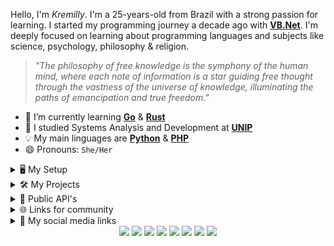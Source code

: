 Hello, I'm *Kremilly*. I'm a 25-years-old from Brazil with a strong passion for learning. I started my programming journey a decade ago with [**VB.Net**](https://en.wikipedia.org/wiki/Visual_Basic_(.NET)). I'm deeply focused on learning about programming languages and subjects like science, psychology, philosophy & religion.

<p></p>

> *"The philosophy of free knowledge is the symphony of the human mind, where each note of information is a star guiding free thought through the vastness of the universe of knowledge, illuminating the paths of emancipation and true freedom."*

<p></p>

- 🌱 I’m currently learning [**Go**](https://go.dev) & [**Rust**](https://rust-lang.com)
- 🏫 I studied Systems Analysis and Development at [**UNIP**](http://www.unip.br)
- 💡 My main linguages are [**Python**](https://python.org) & [**PHP**](https://php.net)
- 😄 Pronouns: `She/Her`

<details>
  <summary>🖥️ My Setup</summary>
  <p></p>

  <b>PC:</b>

  - CPU: AMD Ryzen 3 3200G
  - Motherboard: AsRock A320M
  - RAM: 2x8gb 2666mhz DDR4
  - GPU: Gigabyte GTX 1650 4GB
  - SSD: KingSpec 1TB Nvme

<b>Peripheral</b>

  - Monitor: Husky Snow 23.6' LED (Full HD)
  - Monitor: Samsung SyncMaster 22' LED (Full HD)
  - Keyboard: Attack Shark K86 Mechanical (Wireless)
  - Mouse: Attack Shark X3 (Wireless)
  - Headset: BaseUS GH02 (Wireless)
  - Gamepad: GameSir T4 Pro (Wireless)
  - Mousepad: Japanese Dragon Large
  - Headphone: Edifier Bluetooth W820NB (with Noise Cancelling)
  - Webcam: Logitech C922 Pro (Full HD)
  - Microphone: Maono DGM20S (with Noise Cancelling)
</details>

<details>
  <summary>🛠️ My Projects</summary>
  
  <ul>
    <li>
      <b><a href="https://github.com/Kremilly/linkscraper">Linkscraper</a></b>
    </li>
    <li>
      <b><a href="https://github.com/kremilly/SciScrape">SciScrape</a></b>
    </li>
    <li>
      <b><a href="https://github.com/AgiosLux/Paimon">Paimon</a></b>
    </li>
  </ul>
</details>

<details>
  <summary>🔄 Public API's</summary>
  
  <ul>
    <li>
      <b><a href="https://github.com/AgiosLux/pdfThumb">pdfThumb</a></b>
    </li>
    <li>
      <b><a href="https://github.com/kremilly/ghPinnedAPI">ghPinnedAPI</a></b>
    </li>
  </ul>
</details>

<details>
  <summary>🌐 Links for community</summary>
  
  <ul>
    <li>
      <b><a href="https://github.com/kremilly/rust-vscode-extensions">Rust Essentials for VSCode</a></b>
    </li>
    <li>
      <b><a href="https://github.com/kremilly/dev-configs">My development configs</a></b>
    </li>
    <li>
      <b><a href="https://github.com/kremilly/git4noobs">Git for Noobs</a></b>
    </li>
    <li>
      <b><a href="https://dev.to/kremilly/how-to-added-pinned-repos-in-your-portfolio-or-website-3agg">How to add pinned repos in your portfolio or website? [Article]</a></b>
    </li>
  </ul>
</details>

<details>
  <summary>🎉 My social media links</summary>
  
  <ul>
    <li>
      <b><a href="https://kremilly.com">Website</a></b>
    </li>
    <li>
      <b><a href="https://dev.to/kremilly">Dev.to</a></b>
    </li>
    <li>
      <b><a href="https://leetcode.com/kremilly">Leetcode</a></b>
    </li>
    <li>
      <b><a href="https://exercism.org/profiles/kremilly">Exercism.org</a></b>
    </li>
    <li>
      <b><a href="https://bsky.app/profile/kremilly.bsky.social">Bluesky</a></b>
    </li>
  </ul>
</details>

<div align="center";>
  <a href="https://php.net"><img src="https://img.shields.io/badge/php-%23777BB4.svg?style=for-the-badge&logo=php&logoColor=white" /></a>
  <a href="https://developer.mozilla.org/en-US/docs/Web/JavaScript"><img src="https://img.shields.io/badge/javascript-%23323330.svg?style=for-the-badge&logo=javascript&logoColor=%23F7DF1E" /></a>
  <a href="https://www.python.org"><img src="https://img.shields.io/badge/python-3670A0?style=for-the-badge&logo=python&logoColor=ffdd54" /></a>
  <a href="https://learn.microsoft.com/pt-br/dotnet/csharp"><img src="https://img.shields.io/badge/c%23-%23239120.svg?style=for-the-badge&logo=c-sharp&logoColor=white" /></a>
  <a href="https://go.dev"><img src="https://img.shields.io/badge/go-%2300ADD8.svg?style=for-the-badge&logo=go&logoColor=white" /></a>
  <a href="https://rust-lang.com"><img src="https://img.shields.io/badge/rust-%23000000.svg?style=for-the-badge&logo=rust&logoColor=white" /><a>
  <a href="https://elixir-lang.org"><img src="https://img.shields.io/badge/elixir-%234B275F.svg?style=for-the-badge&logo=elixir&logoColor=white" /><a>
  <a href="https://lua.org"><img src="https://img.shields.io/badge/Lua-2C2D72?style=for-the-badge&logo=lua&logoColor=white" /><a>
</div>
